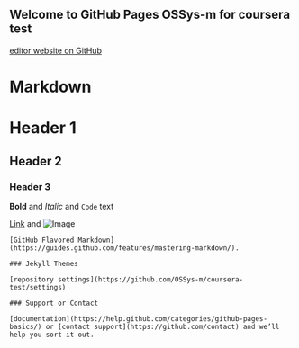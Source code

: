 ## Welcome to GitHub Pages OSSys-m for coursera test
[editor website on GitHub](https://github.com/OSSys-m/coursera-test/edit/master/README.md)

# Markdown
# Header 1
## Header 2
### Header 3

**Bold** and _Italic_ and `Code` text

[Link](url) and ![Image](src)
```
[GitHub Flavored Markdown](https://guides.github.com/features/mastering-markdown/).

### Jekyll Themes

[repository settings](https://github.com/OSSys-m/coursera-test/settings)

### Support or Contact

[documentation](https://help.github.com/categories/github-pages-basics/) or [contact support](https://github.com/contact) and we’ll help you sort it out.
